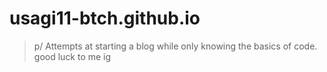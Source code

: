 # usagi11-btch.github.io
 >p/ Attempts at starting a blog while only knowing the basics of code. good luck to me ig
